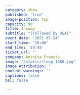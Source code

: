 ```yaml
---
category: show
published: 'true'
image-position: top
capacity: 90
title: I-Loop
subtitle: "(Followed by Q&A)"
event_date: '2021-07-24'
start_time: '19:00'
end_time: '19:45'
ticket_url: ''
company: Aminita Francis
image: "/static/iloop_1080.jpg"
Image Attribution: ''
content_warnings: ''
captions: false
bsl: false

---
```

